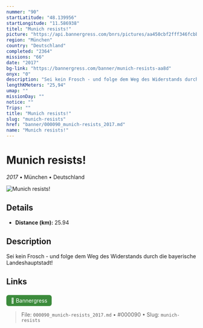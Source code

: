 ```yaml
---
nummer: "90"
startLatitude: "48.139956"
startLongitude: "11.586938"
titel: "Munich resists!"
picture: "https://api.bannergress.com/bnrs/pictures/aa450cbf2fff346fcbba9f846ff0b53f"
region: "München"
country: "Deutschland"
completed: "2364"
missions: "66"
date: "2017"
bg-link: "https://bannergress.com/banner/munich-resists-aa8d"
onyx: "0"
description: "Sei kein Frosch - und folge dem Weg des Widerstands durch die bayerische Landeshauptstadt!"
lengthKMeters: "25,94"
umap: ""
missionDay: ""
notice: ""
Trips: ""
title: "Munich resists!"
slug: "munich-resists"
href: "banner/000090_munich-resists_2017.md"
name: "Munich resists!"
---
```

# Munich resists!

*2017* • München • Deutschland

![Munich resists!](https://api.bannergress.com/bnrs/pictures/aa450cbf2fff346fcbba9f846ff0b53f)



## Details
- **Distance (km):** 25.94






## Description
Sei kein Frosch - und folge dem Weg des Widerstands durch die bayerische Landeshauptstadt!



## Links
<a href="https://bannergress.com/banner/munich-resists-aa8d" style="display:inline-block;margin:6px 8px 0 0;padding:6px 12px;background:#3c8b3c;color:#fff;text-decoration:none;border-radius:6px;">🔗 Bannergress</a>




> File: `000090_munich-resists_2017.md` • #000090 • Slug: `munich-resists`
